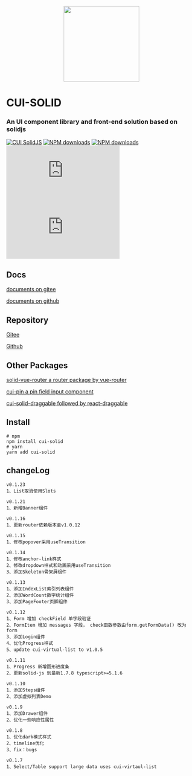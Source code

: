 <p align="center">
    <a href="https://cqb325.gitee.io/cui-solid-doc">
        <img width="200" src="https://gitee.com/cqb325/cui-solid/raw/master/examples/assets/images/logo.svg">
    </a>
</p>

<h1>
CUI-SOLID
    <h3>An UI component library and front-end solution based on solidjs</h3>
</h1>

[![CUI SolidJS](https://img.shields.io/npm/v/cui-solid.svg?style=flat-square)](https://www.npmjs.org/package/cui-solid)
[![NPM downloads](https://img.shields.io/npm/dm/cui-solid.svg?style=flat-square)](https://npmjs.org/package/cui-solid)
[![NPM downloads](https://img.shields.io/npm/dt/cui-solid.svg?style=flat-square)](https://npmjs.org/package/cui-solid)
![JS gzip size](https://img.badgesize.io/https:/unpkg.com/cui-solid/dist/cui.min.esm.js?label=gzip%20size%3A%20JS&compression=gzip&style=flat-square)
![CSS gzip size](https://img.badgesize.io/https://unpkg.com/cui-solid/dist/styles/cui.css?compression=gzip&label=gzip%20size:%20CSS&style=flat-square)
## Docs
[documents on gitee](https://cqb325.gitee.io/cui-solid-doc "cui-solid-doc")

[documents on github](https://cqb325.github.io/cui-solid-doc "cui-solid-doc")

## Repository

[Gitee](https://gitee.com/cqb325/cui-solid "Gitee")

[Github](https://github.com/cqb325/cui-solid "Github")

## Other Packages

[solid-vue-router a router package by vue-router](https://gitee.com/cqb325/solid-vue-router "solid-vue-router")

[cui-pin a pin field input component](https://gitee.com/cqb325/cui-pin "cui-pin")

[cui-solid-draggable followed by react-draggable](https://gitee.com/cqb325/cui-solid-draggable "cui-solid-draggable")

## Install

    # npm
    npm install cui-solid
    # yarn
    yarn add cui-solid

## changeLog

    v0.1.23
    1、List取消使用Slots
    
    v0.1.21
    1、新增Banner组件

    v0.1.16
    1、更新router依赖版本至v1.0.12
    
    v0.1.15
    1、修改popover采用useTransition
    
    v0.1.14
    1、修改anchor-link样式
    2、修改dropdown样式和动画采用useTransition
    3、添加Skeleton骨架屏组件

    v0.1.13
    1、添加IndexList索引列表组件
    2、添加WordCount数字统计组件
    3、添加PageFooter页脚组件

    v0.1.12
    1、Form 增加 checkField 单字段验证
    2、FormItem 增加 messages 字段， check函数参数由form.getFormData() 改为 form
    3、添加Login组件
    4、优化Progress样式
    5、update cui-virtual-list to v1.0.5

    v0.1.11
    1、Progress 新增圆形进度条
    2、更新solid-js 到最新1.7.8 typescript>=5.1.6

    v0.1.10
    1、添加Steps组件
    2、添加虚拟列表Demo

    v0.1.9
    1、添加Drawer组件
    2、优化一些响应性属性
    
    v0.1.8
    1、优化dark模式样式
    2、timeline优化
    3、fix：bugs

    v0.1.7 
    1、Select/Table support large data uses cui-virtaul-list
